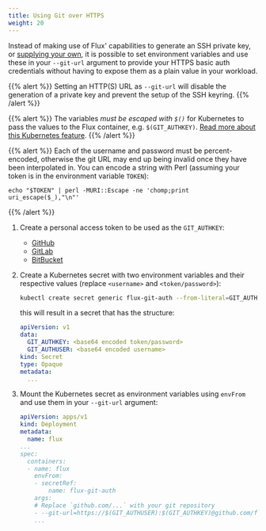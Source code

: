 ```yaml
---
title: Using Git over HTTPS
weight: 20
---
```


Instead of making use of Flux' capabilities to generate an SSH private
key, or [supplying your own](provide-own-ssh-key.md), it is possible to
set environment variables and use these in your `--git-url` argument to
provide your HTTPS basic auth credentials without having to expose them
as a plain value in your workload.

{{% alert %}}
Setting an HTTP(S) URL as `--git-url` will disable the
generation of a private key and prevent the setup of the SSH keyring.
{{% /alert %}}

{{% alert %}}
The variables _must be escaped with `$()`_ for Kubernetes
to pass the values to the Flux container, e.g. `$(GIT_AUTHKEY)`.
[Read more about this Kubernetes feature](https://kubernetes.io/docs/tasks/inject-data-application/define-environment-variable-container/#using-environment-variables-inside-of-your-config).
{{% /alert %}}

{{% alert %}}
Each of the username and password must be percent-encoded, otherwise
the git URL may end up being invalid once they have been interpolated
in. You can encode a string with Perl (assuming your token is in the
environment variable `TOKEN`):
    
    echo "$TOKEN" | perl -MURI::Escape -ne 'chomp;print uri_escape($_),"\n"'
{{% /alert %}}

1. Create a personal access token to be used as the `GIT_AUTHKEY`:

    - [GitHub](https://help.github.com/en/articles/creating-a-personal-access-token-for-the-command-line)
    - [GitLab](https://docs.gitlab.com/ee/user/profile/personal_access_tokens.html#creating-a-personal-access-token)
    - [BitBucket](https://confluence.atlassian.com/bitbucketserver/personal-access-tokens-939515499.html)

1. Create a Kubernetes secret with two environment variables and their
   respective values (replace `<username>` and `<token/password>`):

    ```sh
    kubectl create secret generic flux-git-auth --from-literal=GIT_AUTHUSER=<username> --from-literal=GIT_AUTHKEY=<token/password>
    ```

    this will result in a secret that has the structure:

    ```yaml
    apiVersion: v1
    data:
      GIT_AUTHKEY: <base64 encoded token/password>
      GIT_AUTHUSER: <base64 encoded username>
    kind: Secret
    type: Opaque
    metadata:
      ...
    ```

1. Mount the Kubernetes secret as environment variables using `envFrom`
   and use them in your `--git-url` argument:

    ```yaml
    apiVersion: apps/v1
    kind: Deployment
    metadata:
      name: flux
    ...
    spec:
      containers:
      - name: flux
        envFrom:
        - secretRef:
            name: flux-git-auth
        args:
        # Replace `github.com/...` with your git repository 
        - --git-url=https://$(GIT_AUTHUSER):$(GIT_AUTHKEY)@github.com/fluxcd/flux-get-started.git
        ...
    ```
